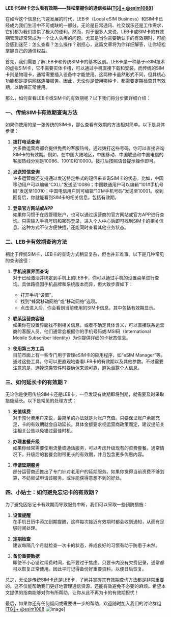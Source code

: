 **LEB卡SIM卡怎么看有效期——轻松掌握你的通信权益[[TG💪+ @esim1088](https://t.me/s/esim1088)]**

在如今这个信息化飞速发展的时代，LEB卡（Local eSIM Business）和SIM卡已经成为我们生活中不可或缺的一部分。无论是日常通讯、社交娱乐还是工作需求，它们都为我们提供了极大的便利。然而，对于很多人来说，LEB卡或SIM卡的有效期管理却常常成为一个让人头疼的问题。尤其是当你需要确认卡的有效期时，可能会感到迷茫：怎么查看？怎么操作？别担心，这篇文章将为你详细解答，让你轻松掌握自己的通信权益。

首先，我们需要了解LEB卡和传统SIM卡的基本区别。LEB卡是一种基于eSIM技术的虚拟SIM卡，它不需要实体卡槽，可以通过手机直接下载和安装。而传统的SIM卡则是物理卡，通常需要插入设备中才能使用。这两种卡虽然形式不同，但其核心功能都是提供网络连接服务。因此，无论你是使用哪种卡，都需要定期检查其有效期，以确保正常使用。

那么，如何查看LEB卡或SIM卡的有效期呢？以下我们将分步骤详细介绍：

### **一、传统SIM卡有效期查询方法**
如果你使用的是一张传统的SIM卡，那么查看有效期的方法相对简单。以下是具体步骤：

1. **拨打电话查询**  
   大多数运营商都会提供免费的客服热线，通过拨打这些号码，你可以直接咨询SIM卡的有效期。例如，在中国大陆地区，中国移动、中国联通和中国电信的客服热线分别是10086、10010和10000。拨打后按照语音提示操作即可。

2. **发送短信查询**  
   许多运营商还支持通过发送特定格式的短信来查询SIM卡的状态。比如，中国移动用户可以编辑“CXLL”发送至10086；中国联通用户可以编辑“101#手机号码”发送至10010；中国电信用户则可编辑“101#手机号码”发送至10001。收到回复后，你就能看到SIM卡的相关信息，包括有效期。

3. **登录官方网站或APP**  
   如果你习惯于在线管理账户，也可以通过运营商的官方网站或官方APP进行查询。只需输入手机号码和密码登录，进入个人中心后即可找到SIM卡的相关信息。这种方式不仅方便快捷，还能同时查看其他业务状态。

### **二、LEB卡有效期查询方法**
相比于传统SIM卡，LEB卡的查询方式稍显复杂，但也并非难事。以下是几种常见的查询途径：

1. **手机设置界面查询**  
   对于已经激活并绑定到手机上的LEB卡，你可以通过手机的设置菜单进行查询。具体路径因手机品牌和系统版本而异，但大致步骤如下：
   - 打开手机“设置”。
   - 找到“蜂窝移动网络”或“移动网络”选项。
   - 点击进入后，你会看到当前使用的SIM卡信息，其中包括有效期显示。

2. **联系运营商客服**  
   如果你在设置界面找不到相关信息，或者不确定具体含义，可以直接联系运营商的客服人员。他们通常会根据你的手机号码或IMSI码（International Mobile Subscriber Identity）为你提供详细的卡状态信息。

3. **使用第三方工具**  
   目前市面上有一些专门用于管理eSIM卡的应用程序，如“eSIM Manager”等。通过这些工具，你可以更直观地查看LEB卡的有效期以及其他参数。不过需要注意的是，选择这类软件时要确保来源可靠，避免泄露个人信息。

### **三、如何延长卡的有效期？**
无论你是使用传统SIM卡还是LEB卡，一旦发现有效期即将到期，就需要及时采取措施延长。以下是常见的处理方式：

1. **充值续费**  
   对于预付费用户来说，最简单的办法就是为账户充值。只要保证账户余额充足，卡的有效期就会自动延长。具体金额要求视运营商政策而定，建议提前关注相关公告以免错过最佳时机。

2. **办理套餐升级**  
   如果你经常需要使用流量或通话服务，可以考虑升级现有的资费套餐。通常情况下，升级后的套餐会附带更长的有效期，并且包含更多优惠内容。

3. **申请延期服务**  
   部分运营商还推出了专门针对老用户的延期服务。如果你觉得当前资费不够划算，不妨尝试申请该服务，或许能获得意想不到的好处。

### **四、小贴士：如何避免忘记卡的有效期？**
为了避免因忘记卡有效期而导致服务中断，我们可以采取一些预防措施：

1. **设置提醒**  
   在手机日历中添加到期提醒，这样每次接近有效期时都会收到通知，从而有足够时间处理。

2. **定期检查**  
   建议每隔几个月就检查一次卡的状态，养成良好的习惯有助于防患于未然。

3. **备份重要数据**  
   即使不小心错过续费时间，也不要过于焦虑。只要卡内没有欠费记录，通常都可以恢复正常使用。因此平时记得备份好重要资料，以便日后恢复。

总之，无论是传统SIM卡还是LEB卡，了解并掌握其有效期查询方法都是非常重要的。这不仅能帮助我们更好地管理通信资源，还能有效避免不必要的麻烦。希望本文提供的指南能够对你有所帮助，让你从此不再为卡的有效期担忧！

最后，如果你还有任何疑问或需要进一步的帮助，欢迎随时加入我们的讨论群组[[TG💪+ @esim1088](https://t.me/s/esim1088) ![Image](https://i.postimg.cc/4NQfJmqS/Snipaste-2025-05-13-00-14-12.png)]
